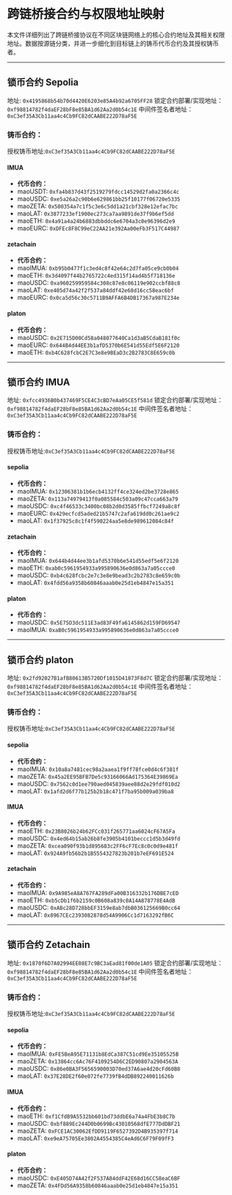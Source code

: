 # 跨链桥接合约与权限地址映射
本文件详细列出了跨链桥接协议在不同区块链网络上的核心合约地址及其相关权限地址。数据按源链分类，并进一步细化到目标链上的铸币代币合约及其授权铸币者。

---

## 锁币合约 Sepolia
地址: `0x4195868b54b70d4420E6203e85A4b92a6705FF28`
锁定合约部署/实现地址：`0xf98814782f4daEF28bF8e85BA1d62Aa2d0b54c1E`
中间件签名者地址：`0xC3ef35A3Cb11aa4c4Cb9FC82dCAABE222D78aF5E`

### 铸币合约：
授权铸币地址:`0xC3ef35A3Cb11aa4c4Cb9FC82dCAABE222D78aF5E`

#### IMUA
- **代币合约：**
- maoUSDT: `0xfa4b837d43f2519279fdcc14529d2fa0a2366c4c`
- maoUSDC: `0xe5a26a2c90b6e629861bb25f10177f06720e5335`
- maoZETA: `0x500354a7c1f5c3e6c5dd1a21cbf328e12efac7bc`
- maoLAT: `0x3877233ef1900ec273ca7aa9891de37f9b6ef5dd`
- maoETH: `0x4a91a4a24b6883dbbddc6e6704a3c0e96396d2e9`
- maoEURC: `0xDFEc8F8C99eC22AA21e392Aa00eFb3F517C44987`

#### zetachain
- **代币合约：**
- maoIMUA: `0xb95b0477f1c3ed4c8f42e64c2d7fa05ce9cb0b04`
- maoETH: `0x3d4097f44b2765722c4ed315f14ad4b5f718136e`
- maoUSDC: `0xa960259959584c308c87e8c06119e902ccbf88c8`
- maoLAT: `0xe405d74a42f2f537a84ddf42e68d16cc58eac6bf`
- maoEURC: `0x0ca5d56c30c5711B9AFFA6B4DB17367a987E234e`

#### platon
- **代币合约：**
- maoUSDC: `0x2E715D00Cd58a048077640Ca1d3aB5CdaB181f0c`
- maoEURC: `0x644B4d44EE3b1afD5370b6E541d55Edf5E6F2120`
- maoETH: `0xb4C628fcbC2E7C3e8e9BEaD3c2B2783C8E659c0b`

---

## 锁币合约 IMUA
地址: `0xfcc4936B0b437469F5CE4C3cBD7eAa05CE5f581d`
锁定合约部署/实现地址：`0xf98814782f4daEF28bF8e85BA1d62Aa2d0b54c1E`
中间件签名者地址：`0xC3ef35A3Cb11aa4c4Cb9FC82dCAABE222D78aF5E`

### 铸币合约：
授权铸币地址:`0xC3ef35A3Cb11aa4c4Cb9FC82dCAABE222D78aF5E`

#### sepolia
- **代币合约：**
- maoIMUA: `0x12306381b1b6ecb4132ff4ce324ed2be3728e865`
- maoZETA: `0x113a74979413f0a085584c503a09c47cca663a79`
- maoUSDC: `0xc4f46533c3400bc08b2d0d3585ffbcf7249a8c8f`
- maoEURC: `0x429ecfcd5aded21b5747c2afa619dd0c261ae9c2`
- maoLAT: `0x1f37925c8c1f4f590224aa5e8de989612084c84f`

#### zetachain
- **代币合约：**
- maoIMUA: `0x644b4d44ee3b1afd5370b6e541d55edf5e6f2120`
- maoETH: `0xab0c5961954933a995890636e0d863a7a05ccce0`
- maoUSDC: `0xb4c628fcbc2e7c3e8e9bead3c2b2783c8e659c0b`
- maoLAT: `0x4fdd56a9358b60846aaab0e25d1eb4847e15a351`

#### platon
- **代币合约：**
- maoUSDC: `0x5E75D3dc511E3ad83F49fa6145862d159FD69547`
- maoIMUA: `0xaB0c5961954933a995890636e0d863a7a05ccce0`

---

## 锁币合约 platon
地址: `0x2fd92027B1afB80613B5720Df1015D41873F8d7C`
锁定合约部署/实现地址：`0xf98814782f4daEF28bF8e85BA1d62Aa2d0b54c1E`
中间件签名者地址：`0xC3ef35A3Cb11aa4c4Cb9FC82dCAABE222D78aF5E`

### 铸币合约：
授权铸币地址:`0xC3ef35A3Cb11aa4c4Cb9FC82dCAABE222D78aF5E`

#### sepolia
- **代币合约：**
- maoIMUA: `0x10a8a7481cec98a2aaea1f9ff78fce0d4c6f381f`
- maoZETA: `0x45a2EE95BFB7De5c93166066Ad175364E39869Ea`
- maoUSDC: `0x7562c0d1ee790aed045839aee88d2e29fdf010d2`
- maoLAT: `0x1afd2d6f77b125b2b18c471f7ba95b009a039ba8`

#### IMUA
- **代币合约：**
- maoETH: `0x23B8026b24b62FCc031f265771aa6024cF67A5Fa`
- maoUSDC: `0x4ed64b15ab26b8fe3905b4101beccc1d5b3d49fd`
- maoZETA: `0xcea090f93b1d895683c2FF6cF7Ec8c0c0d9e481f`
- maoLAT: `0x924A9fb56b2b1B5554327823b201b7eEF691E524`

#### zetachain
- **代币合约：**
- maoIMUA: `0x9A985eA8A767FA289dFa00B316332b176DBE7cED`
- maoETH: `0xb5cDb1f6b2159c0B608a839c0A14A878778E4AdB`
- maoUSDC: `0xABc28D728bbEF3159e8ab7dbB036125669B0cc64`
- maoLAT: `0x8967CEc2393082878d54A9906Cc1d7163292fB6C`

---

## 锁币合约 Zetachain
地址: `0x1870f6D7A02994EE08E7c9BC3aEad81f00de1A05`
锁定合约部署/实现地址：`0xf98814782f4daEF28bF8e85BA1d62Aa2d0b54c1E`
中间件签名者地址：`0xC3ef35A3Cb11aa4c4Cb9FC82dCAABE222D78aF5E`

### 铸币合约：
授权铸币地址:`0xC3ef35A3Cb11aa4c4Cb9FC82dCAABE222D78aF5E`

#### sepolia
- **代币合约：**
- maoIMUA: `0xFE5BeA95E71131b8EdCa387C51cd9Ee35105525B`
- maoZETA: `0x13864cc6Ac76F4109254D6C2ED90807a2904563A`
- maoUSDC: `0x86e0BA3F5656590003D70ed37A6ae4d20cFd60B8`
- maoLAT: `0x37E28DE2f60e072fe7739fB4dDB892240011626b`

#### IMUA
- **代币合约：**
- maoETH: `0xf1CfdB9A5532bb601bd73ddbE6a74a4FbE3b8C7b`
- maoUSDC: `0xbf889Ec244D0b0699Bc43010568dfE777DdDBF21`
- maoZETA: `0xFCE1AC30062EfDD9119F6527392D4B935397f714`
- maoLAT: `0xe9eA75705Ee3802A4554385C4eAd6C6F79F09fF3`

#### platon
- **代币合约：**
- maoUSDC: `0xE405D74A42f2F537A84ddF42E68d16CC58eaC6BF`
- maoZETA: `0x4FDd56A9358b60846aaab0e25d1eb4847e15a351`
